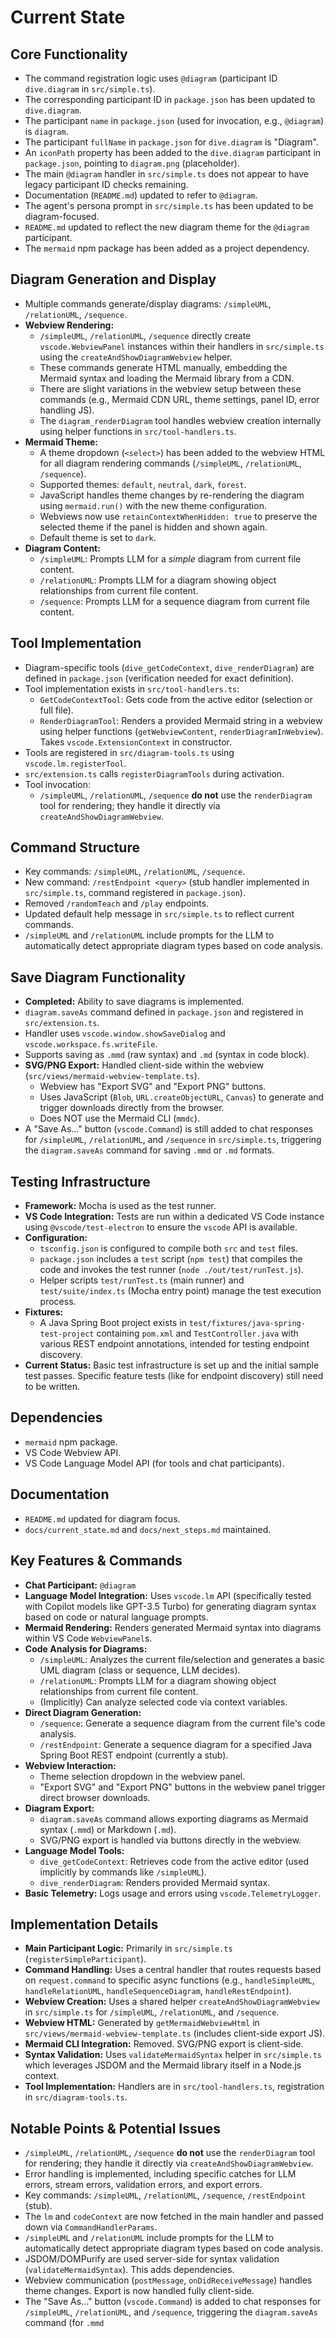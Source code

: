 # Current State

## Core Functionality

- The command registration logic uses `@diagram` (participant ID `dive.diagram` in `src/simple.ts`).
- The corresponding participant ID in `package.json` has been updated to `dive.diagram`.
- The participant `name` in `package.json` (used for invocation, e.g., `@diagram`) is `diagram`.
- The participant `fullName` in `package.json` for `dive.diagram` is "Diagram".
- An `iconPath` property has been added to the `dive.diagram` participant in `package.json`, pointing to `diagram.png` (placeholder).
- The main `@diagram` handler in `src/simple.ts` does not appear to have legacy participant ID checks remaining.
- Documentation (`README.md`) updated to refer to `@diagram`.
- The agent's persona prompt in `src/simple.ts` has been updated to be diagram-focused.
- `README.md` updated to reflect the new diagram theme for the `@diagram` participant.
- The `mermaid` npm package has been added as a project dependency.

## Diagram Generation and Display

- Multiple commands generate/display diagrams: `/simpleUML`, `/relationUML`, `/sequence`.
- **Webview Rendering:**
    - `/simpleUML`, `/relationUML`, `/sequence` directly create `vscode.WebviewPanel` instances within their handlers in `src/simple.ts` using the `createAndShowDiagramWebview` helper.
    - These commands generate HTML manually, embedding the Mermaid syntax and loading the Mermaid library from a CDN.
    - There are slight variations in the webview setup between these commands (e.g., Mermaid CDN URL, theme settings, panel ID, error handling JS).
    - The `diagram_renderDiagram` tool handles webview creation internally using helper functions in `src/tool-handlers.ts`.
- **Mermaid Theme:**
    - A theme dropdown (`<select>`) has been added to the webview HTML for all diagram rendering commands (`/simpleUML`, `/relationUML`, `/sequence`).
    - Supported themes: `default`, `neutral`, `dark`, `forest`.
    - JavaScript handles theme changes by re-rendering the diagram using `mermaid.run()` with the new theme configuration.
    - Webviews now use `retainContextWhenHidden: true` to preserve the selected theme if the panel is hidden and shown again.
    - Default theme is set to `dark`.
- **Diagram Content:**
    - `/simpleUML`: Prompts LLM for a *simple* diagram from current file content.
    - `/relationUML`: Prompts LLM for a diagram showing object relationships from current file content.
    - `/sequence`: Prompts LLM for a sequence diagram from current file content.

## Tool Implementation

- Diagram-specific tools (`dive_getCodeContext`, `dive_renderDiagram`) are defined in `package.json` (verification needed for exact definition).
- Tool implementation exists in `src/tool-handlers.ts`:
  - `GetCodeContextTool`: Gets code from the active editor (selection or full file).
  - `RenderDiagramTool`: Renders a provided Mermaid string in a webview using helper functions (`getWebviewContent`, `renderDiagramInWebview`). Takes `vscode.ExtensionContext` in constructor.
- Tools are registered in `src/diagram-tools.ts` using `vscode.lm.registerTool`.
- `src/extension.ts` calls `registerDiagramTools` during activation.
- Tool invocation:
    - `/simpleUML`, `/relationUML`, `/sequence` **do not** use the `renderDiagram` tool for rendering; they handle it directly via `createAndShowDiagramWebview`.

## Command Structure

- Key commands: `/simpleUML`, `/relationUML`, `/sequence`.
- New command: `/restEndpoint <query>` (stub handler implemented in `src/simple.ts`, command registered in `package.json`).
- Removed `/randomTeach` and `/play` endpoints.
- Updated default help message in `src/simple.ts` to reflect current commands.
- `/simpleUML` and `/relationUML` include prompts for the LLM to automatically detect appropriate diagram types based on code analysis.

## Save Diagram Functionality

- **Completed:** Ability to save diagrams is implemented.
- `diagram.saveAs` command defined in `package.json` and registered in `src/extension.ts`.
- Handler uses `vscode.window.showSaveDialog` and `vscode.workspace.fs.writeFile`.
- Supports saving as `.mmd` (raw syntax) and `.md` (syntax in code block).
- **SVG/PNG Export:** Handled client-side within the webview (`src/views/mermaid-webview-template.ts`).
    - Webview has "Export SVG" and "Export PNG" buttons.
    - Uses JavaScript (`Blob`, `URL.createObjectURL`, `Canvas`) to generate and trigger downloads directly from the browser.
    - Does NOT use the Mermaid CLI (`mmdc`).
- A "Save As..." button (`vscode.Command`) is still added to chat responses for `/simpleUML`, `/relationUML`, and `/sequence` in `src/simple.ts`, triggering the `diagram.saveAs` command for saving `.mmd` or `.md` formats.

## Testing Infrastructure

- **Framework:** Mocha is used as the test runner.
- **VS Code Integration:** Tests are run within a dedicated VS Code instance using `@vscode/test-electron` to ensure the `vscode` API is available.
- **Configuration:**
    - `tsconfig.json` is configured to compile both `src` and `test` files.
    - `package.json` includes a `test` script (`npm test`) that compiles the code and invokes the test runner (`node ./out/test/runTest.js`).
    - Helper scripts `test/runTest.ts` (main runner) and `test/suite/index.ts` (Mocha entry point) manage the test execution process.
- **Fixtures:**
    - A Java Spring Boot project exists in `test/fixtures/java-spring-test-project` containing `pom.xml` and `TestController.java` with various REST endpoint annotations, intended for testing endpoint discovery.
- **Current Status:** Basic test infrastructure is set up and the initial sample test passes. Specific feature tests (like for endpoint discovery) still need to be written.

## Dependencies

- `mermaid` npm package.
- VS Code Webview API.
- VS Code Language Model API (for tools and chat participants).

## Documentation

- `README.md` updated for diagram focus.
- `docs/current_state.md` and `docs/next_steps.md` maintained.

## Key Features & Commands

*   **Chat Participant:** `@diagram`
*   **Language Model Integration:** Uses `vscode.lm` API (specifically tested with Copilot models like GPT-3.5 Turbo) for generating diagram syntax based on code or natural language prompts.
*   **Mermaid Rendering:** Renders generated Mermaid syntax into diagrams within VS Code `WebviewPanel`s.
*   **Code Analysis for Diagrams:**
    *   `/simpleUML`: Analyzes the current file/selection and generates a basic UML diagram (class or sequence, LLM decides).
    *   `/relationUML`: Prompts LLM for a diagram showing object relationships from current file content.
    *   (Implicitly) Can analyze selected code via context variables.
*   **Direct Diagram Generation:**
    *   `/sequence`: Generate a sequence diagram from the current file's code analysis.
    *   `/restEndpoint`: Generate a sequence diagram for a specified Java Spring Boot REST endpoint (currently a stub).
*   **Webview Interaction:**
    *   Theme selection dropdown in the webview panel.
    *   "Export SVG" and "Export PNG" buttons in the webview panel trigger direct browser downloads.
*   **Diagram Export:**
    *   `diagram.saveAs` command allows exporting diagrams as Mermaid syntax (`.mmd`) or Markdown (`.md`).
    *   SVG/PNG export is handled via buttons directly in the webview.
*   **Language Model Tools:**
    *   `dive_getCodeContext`: Retrieves code from the active editor (used implicitly by commands like `/simpleUML`).
    *   `dive_renderDiagram`: Renders provided Mermaid syntax.
*   **Basic Telemetry:** Logs usage and errors using `vscode.TelemetryLogger`.

## Implementation Details

*   **Main Participant Logic:** Primarily in `src/simple.ts` (`registerSimpleParticipant`).
*   **Command Handling:** Uses a central handler that routes requests based on `request.command` to specific async functions (e.g., `handleSimpleUML`, `handleRelationUML`, `handleSequenceDiagram`, `handleRestEndpoint`).
*   **Webview Creation:** Uses a shared helper `createAndShowDiagramWebview` in `src/simple.ts` for `/simpleUML`, `/relationUML`, and `/sequence`.
*   **Webview HTML:** Generated by `getMermaidWebviewHtml` in `src/views/mermaid-webview-template.ts` (includes client-side export JS).
*   **Mermaid CLI Integration:** Removed. SVG/PNG export is client-side.
*   **Syntax Validation:** Uses `validateMermaidSyntax` helper in `src/simple.ts` which leverages JSDOM and the Mermaid library itself in a Node.js context.
*   **Tool Implementation:** Handlers are in `src/tool-handlers.ts`, registration in `src/diagram-tools.ts`.

## Notable Points & Potential Issues

*   `/simpleUML`, `/relationUML`, `/sequence` **do not** use the `renderDiagram` tool for rendering; they handle it directly via `createAndShowDiagramWebview`.
*   Error handling is implemented, including specific catches for LLM errors, stream errors, validation errors, and export errors.
*   Key commands: `/simpleUML`, `/relationUML`, `/sequence`, `/restEndpoint` (stub).
*   The `lm` and `codeContext` are now fetched in the main handler and passed down via `CommandHandlerParams`.
*   `/simpleUML` and `/relationUML` include prompts for the LLM to automatically detect appropriate diagram types based on code analysis.
*   JSDOM/DOMPurify are used server-side for syntax validation (`validateMermaidSyntax`). This adds dependencies.
*   Webview communication (`postMessage`, `onDidReceiveMessage`) handles theme changes. Export is now handled fully client-side.
*   The "Save As..." button (`vscode.Command`) is added to chat responses for `/simpleUML`, `/relationUML`, and `/sequence`, triggering the `diagram.saveAs` command (for `.mmd`